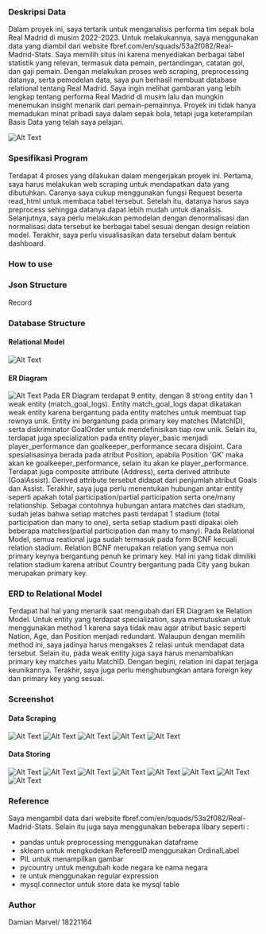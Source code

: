 ### Deskripsi Data
Dalam proyek ini, saya tertarik untuk menganalisis performa tim sepak bola Real Madrid di musim 2022-2023. Untuk melakukannya, saya menggunakan data yang diambil dari website fbref.com/en/squads/53a2f082/Real-Madrid-Stats. Saya memilih situs ini karena menyediakan berbagai tabel statistik yang relevan, termasuk data pemain, pertandingan, catatan gol, dan gaji pemain. Dengan melakukan proses web scraping, preprocessing datanya, serta pemodelan data, saya pun berhasil membuat database relational tentang Real Madrid. Saya ingin melihat gambaran yang lebih lengkap tentang performa Real Madrid di musim lalu dan mungkin menemukan insight menarik dari pemain-pemainnya. Proyek ini tidak hanya memadukan minat pribadi saya dalam sepak bola, tetapi juga keterampilan Basis Data yang telah saya pelajari. 

![Alt Text](Data%20Storing/design/Relational%20Model.png)

### Spesifikasi Program
Terdapat 4 proses yang dilakukan dalam mengerjakan proyek ini. Pertama, saya harus melakukan web scraping untuk mendapatkan data yang dibutuhkan. Caranya saya cukup menggunakan fungsi Request beserta read_html untuk membaca tabel tersebut. Setelah itu, datanya harus saya preprocess sehingga datanya dapat lebih mudah untuk dianalisis. Selanjutnya, saya perlu melakukan pemodelan dengan denormalisasi dan normalisasi data tersebut ke berbagai tabel sesuai dengan design relation model. Terakhir, saya perlu visualisasikan data tersebut dalam bentuk dashboard.

### How to use

### Json Structure
Record

### Database Structure
#### Relational Model
![Alt Text](Data%20Storing/design/Relational%20Model.png)
#### ER Diagram
![Alt Text](Data%20Storing/design/ER%20Diagram.png)
Pada ER Diagram terdapat 9 entity, dengan 8 strong entity dan 1 weak entity (match_goal_logs). Entity match_goal_logs dapat dikatakan weak entity karena bergantung pada entity matches untuk membuat tiap rownya unik. Entity ini bergantung pada primary key matches (MatchID), serta diskriminator GoalOrder untuk mendefinisikan tiap row unik. Selain itu, terdapat juga specialization pada entity player_basic menjadi player_performance dan goalkeeper_performance secara disjoint. Cara spesialisasinya berada pada atribut Position, apabila Position 'GK' maka akan ke goalkeeper_performance, selain itu akan ke player_performance.  Terdapat juga composite attribute (Address), serta derived attribute (GoalAssist). Derived attribute tersebut didapat dari penjumlah atribut Goals dan Assist. Terakhir, saya juga perlu menentukan hubungan antar entity seperti apakah total participation/partial participation serta one/many relationship. Sebagai contohnya hubungan antara matches dan stadium, sudah jelas bahwa setiap matches pasti terdapat 1 stadium (total participation dan many to one), serta setiap stadium pasti dipakai oleh beberapa matches(partial participation dan many to many). 
Pada Relational Model, semua reational juga sudah termasuk pada form BCNF kecuali relation stadium. Relation BCNF merupakan relation yang semua non primary keynya bergantung penuh ke primary key. Hal ini yang tidak dimiliki relation stadium karena atribut Country bergantung pada City yang bukan merupakan primary key.


### ERD to Relational Model
Terdapat hal hal yang menarik saat mengubah dari ER Diagram ke Relation Model. Untuk entity yang terdapat specialization, saya memutuskan untuk menggunakan method 1 karena saya tidak mau agar atribut basic seperti Nation, Age, dan Position menjadi redundant. Walaupun dengan memilih method ini, saya jadinya harus mengakses 2 relasi untuk mendapat data tersebut. Selain itu, pada weak entity juga saya harus menambahkan primary key matches yaitu MatchID. Dengan begini, relation ini dapat terjaga keunikannya. Terakhir, saya juga perlu menghubungkan antara foreign key dan primary key yang sesuai. 

### Screenshot
#### Data Scraping 
![Alt Text](Data%20Scraping/screenshot/goal_log.png)
![Alt Text](Data%20Scraping/screenshot/goalkeeper_performance.png)
![Alt Text](Data%20Scraping/screenshot/madrid_fixtures.png)
![Alt Text](Data%20Scraping/screenshot/player_performance.png)
![Alt Text](Data%20Scraping/screenshot/wages.png)
#### Data Storing
![Alt Text](Data%20Storing/screenshot/all%tables.png)
![Alt Text](Data%20Storing/screenshot/goalkeeper_performance.png)
![Alt Text](Data%20Storing/screenshot/match_goal_logs.png)
![Alt Text](Data%20Storing/screenshot/matches.png)
![Alt Text](Data%20Storing/screenshot/player_basic.png)
![Alt Text](Data%20Storing/screenshot/player_performance.png)
![Alt Text](Data%20Storing/screenshot/player_playingtime.png)
![Alt Text](Data%20Storing/screenshot/player_wage.png)

### Reference
Saya mengambil data dari website fbref.com/en/squads/53a2f082/Real-Madrid-Stats. Selain itu juga saya menggunakan beberapa libary seperti :
- pandas untuk preprocessing menggunakan dataframe
- sklearn untuk mengkodekan RefereeID menggunakan OrdinalLabel
- PIL untuk menampilkan gambar
- pycountry untuk mengubah kode negara ke nama negara
- re untuk menggunakan regular expression
- mysql.connector untuk store data ke mysql table

### Author
Damian Marvel/ 18221164
